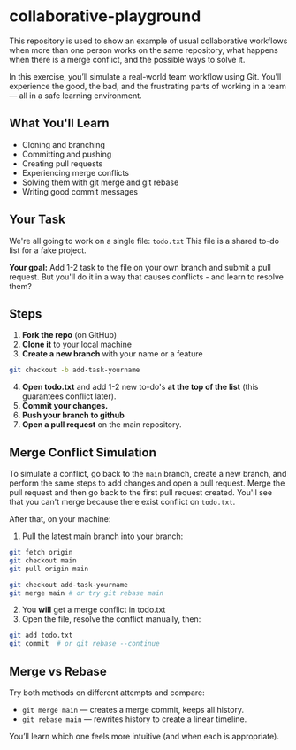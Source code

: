 # collaborative-playground
This repository is used to show an example of usual collaborative workflows when more than one person works on the same repository, what happens when there is a merge conflict, and the possible ways to solve it.

In this exercise, you’ll simulate a real-world team workflow using Git. You’ll experience the good, the bad, and the frustrating parts of working in a team — all in a safe learning environment.

## What You'll Learn

* Cloning and branching
* Committing and pushing
* Creating pull requests
* Experiencing merge conflicts
* Solving them with git merge and git rebase
* Writing good commit messages

## Your Task

We're all going to work on a single file: `todo.txt`
This file is a shared to-do list for a fake project.

**Your goal:**
Add 1-2 task to the file on your own branch and submit a pull request. But you'll do it in a way that causes conflicts - and learn to resolve them?

## Steps
1. **Fork the repo** (on GitHub)
2. **Clone it** to your local machine
3. **Create a new branch** with your name or a feature

```bash
git checkout -b add-task-yourname
```

4. **Open todo.txt** and add 1-2 new to-do's **at the top of the list** (this guarantees conflict later).
5. **Commit your changes.**
6. **Push your branch to github**
7. **Open a pull request** on the main repository.

## Merge Conflict Simulation
To simulate a conflict, go back to the `main` branch, create a new branch, and perform the same steps to add changes and open a pull request. Merge the pull request and then go back to the first pull request created. You'll see that you can't merge because there exist conflict on `todo.txt`.

After that, on your machine:
1. Pull the latest main branch into your branch:

```bash
git fetch origin
git checkout main
git pull origin main

git checkout add-task-yourname
git merge main # or try git rebase main
```

2. You **will** get a merge conflict in todo.txt
3. Open the file, resolve the conflict manually, then:

```bash
git add todo.txt
git commit  # or git rebase --continue
```

## Merge vs Rebase
Try both methods on different attempts and compare:
* `git merge main` — creates a merge commit, keeps all history.
* `git rebase main` — rewrites history to create a linear timeline.

You’ll learn which one feels more intuitive (and when each is appropriate).
